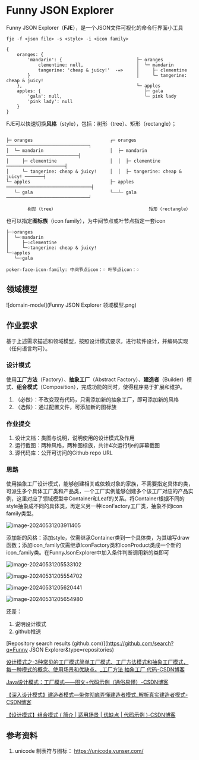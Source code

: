 # Funny JSON Explorer

Funny JSON Explorer（**FJE**），是一个JSON文件可视化的命令行界面小工具

```shell
fje -f <json file> -s <style> -i <icon family>
```

```
{
    oranges: {
        'mandarin': {                            ├─ oranges
            clementine: null,                    │  └─ mandarin
            tangerine: 'cheap & juicy!'  -=>     │     ├─ clementine
        }                                        │     └─ tangerine: cheap & juicy!
    },                                           └─ apples
    apples: {                                       ├─ gala
        'gala': null,                               └─ pink lady
        'pink lady': null
    }
}
````

FJE可以快速切换**风格**（style），包括：树形（tree）、矩形（rectangle）；

```

├─ oranges                             ┌─ oranges ───────────────────────────────┐
│  └─ mandarin                         │  ├─ mandarin ───────────────────────────┤
│     ├─ clementine                    │  │  ├─ clementine ──────────────────────┤
│     └─ tangerine: cheap & juicy!     │  │  ├─ tangerine: cheap & juicy! ───────┤
└─ apples                              ├─ apples ────────────────────────────────┤
   └─ gala                             └──┴─ gala ───────────────────────────────┘

        树形（tree）                                   矩形（rectangle）
````

也可以指定**图标族**（icon family），为中间节点或叶节点指定一套icon

```
├─♢oranges                                 
│  └─♢mandarin                             
│     ├─♤clementine                        
│     └─♤tangerine: cheap & juicy!    
└─♢apples                                  
   └─♤gala                                 

poker-face-icon-family: 中间节点icon：♢ 叶节点icon：♤                 
```



## 领域模型 

![domain-model](Funny JSON Explorer 领域模型.png)



## 作业要求

基于上述需求描述和领域模型，按照设计模式要求，进行软件设计，并编码实现（任何语言均可）。

### 设计模式
使用**工厂方法**（Factory）、**抽象工厂**（Abstract Factory）、**建造者**（Builder）模式、**组合模式**（Composition），完成功能的同时，使得程序易于扩展和维护。
1. （必做）：不改变现有代码，只需添加新的抽象工厂，即可添加新的风格
2. （选做）：通过配置文件，可添加新的图标族

### 作业提交
1. 设计文档：类图与说明，说明使用的设计模式及作用
2. 运行截图：两种风格，两种图标族，共计4次运行fje的屏幕截图
3. 源代码库：公开可访问的Github repo URL



### 思路

使用抽象工厂设计模式，能够创建相关或依赖对象的家族，不需要指定具体的类，可派生多个具体工厂类和产品类，一个工厂实例能够创建多个该工厂对应的产品实例，这里对应了领域模型中Container和Leaf的关系。将Container根据不同的style抽象成不同的具体类，再定义另一种IconFactory工厂类，抽象不同icon family类型。





![image-20240531203911405](https://gitee.com/e-year/images/raw/master/img/202406011042628.png)



添加新的风格：添加style，仅需继承Container类到一个具体类，为其编写draw函数；添加icon_family仅需继承IconFactory类和IconProduct类成一个新的icon_family类。在FunnyJsonExplorer中加入条件判断调用新的类即可

![image-20240531205533102](https://gitee.com/e-year/images/raw/master/img/202406011042524.png)

![image-20240531205554702](https://gitee.com/e-year/images/raw/master/img/202406011042213.png)

![image-20240531205620441](https://gitee.com/e-year/images/raw/master/img/202406011043074.png)

![image-20240531205654980](https://gitee.com/e-year/images/raw/master/img/202406011043592.png)

还差：

1. 说明设计模式
2. github推送

[Repository search results (github.com)](https://github.com/search?q=Funny JSON Explorer&type=repositories)

[设计模式之-3种常见的工厂模式简单工厂模式、工厂方法模式和抽象工厂模式，每一种模式的概念、使用场景和优缺点。_工厂方法 抽象工厂 代码-CSDN博客](https://blog.csdn.net/qq_42262444/article/details/135160468?utm_medium=distribute.pc_relevant.none-task-blog-2~default~baidujs_baidulandingword~default-1-135160468-blog-80342594.235^v43^pc_blog_bottom_relevance_base1&spm=1001.2101.3001.4242.2&utm_relevant_index=4)

[Java设计模式：工厂模式——图文+代码示例（通俗易懂）-CSDN博客](https://blog.csdn.net/A_hxy/article/details/105758657)

[【深入设计模式】建造者模式—带你彻底弄懂建造者模式_解析真实建造者模式-CSDN博客](https://blog.csdn.net/qq_38550836/article/details/125862850)

[【设计模式】组合模式 ( 简介 | 适用场景 | 优缺点 | 代码示例 )-CSDN博客](https://blog.csdn.net/shulianghan/article/details/119822802)

## 参考资料

1. unicode 制表符与图标： https://unicode.yunser.com/